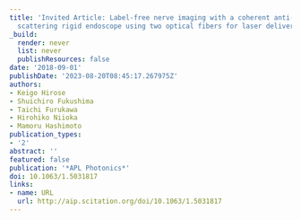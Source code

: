 ```yaml
---
title: 'Invited Article: Label-free nerve imaging with a coherent anti-Stokes Raman
  scattering rigid endoscope using two optical fibers for laser delivery'
_build:
  render: never
  list: never
  publishResources: false
date: '2018-09-01'
publishDate: '2023-08-20T08:45:17.267975Z'
authors:
- Keigo Hirose
- Shuichiro Fukushima
- Taichi Furukawa
- Hirohiko Niioka
- Mamoru Hashimoto
publication_types:
- '2'
abstract: ''
featured: false
publication: '*APL Photonics*'
doi: 10.1063/1.5031817
links:
- name: URL
  url: http://aip.scitation.org/doi/10.1063/1.5031817
---
```


